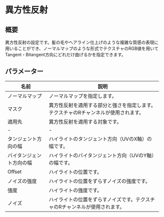 # 異方性反射

## 概要
異方性反射の設定です。髪の毛やヘアライン仕上げのような複雑な質感の表現に用いることができ、ノーマルマップのような形式でテクスチャのRGB値を用いてTangent・Bitangent方向にどれだけ曲げるかを指定できます。

## パラメーター

|名前|説明|
|-|-|
|ノーマルマップ|ノーマルマップを指定します。|
|マスク|異方性反射を適用する部分と強さを指定します。テクスチャのRチャンネルが使用されます。|
|適用先|異方性反射を適用する対象です。|
|-|-|
|タンジェント方向の幅|ハイライトのタンジェント方向（UVのX軸）の幅です。|
|バイタンジェント方向の幅|ハイライトのバイタンジェント方向（UVのY軸）の幅です。|
|Offset|ハイライトの位置です。|
|ノイズの強度|ハイライトの位置をずらすノイズの強度です。|
|強度|ハイライトの強度です。|
|ノイズ|ハイライトの位置をずらすノイズです。テクスチャのRチャンネルが使用されます。|
